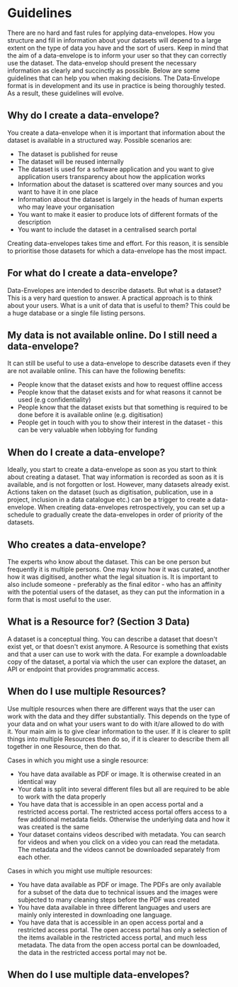   # Guidelines
  There are no hard and fast rules for applying data-envelopes. How you structure and fill in information about your datasets will depend to a large extent on the type of data you have and the     sort of users. Keep in mind that the aim of a data-envelope is to inform your user so that they can correctly use the dataset. The data-envelop should present the necessary information as        clearly and succinctly as possible.
  Below are some guidelines that can help you when making decisions. The Data-Envelope format is in development and its use in practice is being thoroughly tested. As a result, these guidelines    will evolve.
  
  ## Why do I create a data-envelope?
  You create a data-envelope when it is important that information about the dataset is available in a structured way. Possible scenarios are:

  * The dataset is published for reuse
  * The dataset will be reused internally
  * The dataset is used for a software application and you want to give application users transparency about how the application works
  * Information about the dataset is scattered over many sources and you want to have it in one place
  * Information about the dataset is largely in the heads of human experts who may leave your organisation
  * You want to make it easier to produce lots of different formats of the description
  * You want to include the dataset in a centralised search portal

  Creating data-envelopes takes time and effort. For this reason, it is sensible to prioritise those datasets for which a data-envelope has the most impact.
  
  ## For what do I create a data-envelope?
  Data-Envelopes are intended to describe datasets. But what is a dataset? This is a very hard question to answer. A practical approach is to think about your users. What is a unit of data that is useful to them? This could be a huge database or a single file listing persons.

  ## My data is not available online. Do I still need a data-envelope?
  It can still be useful to use a data-envelope to describe datasets even if they are not available online. This can have the following benefits:

  * People know that the dataset exists and how to request offline access
  * People know that the dataset exists and for what reasons it cannot be used (e.g confidentiality)
  * People know that the dataset exists but that something is required to be done before it is available online (e.g. digitisation)
  * People get in touch with you to show their interest in the dataset - this can be very valuable when lobbying for funding
  
  ## When do I create a data-envelope?
  Ideally, you start to create a data-envelope as soon as you start to think about creating a dataset. That way information is recorded as soon as it is available, and is not forgotten or lost. However, many datasets already exist. Actions taken on the dataset (such as digitisation, publication, use in a project, inclusion in a data catalogue etc.) can be a trigger to create a data-envelope. When creating data-envelopes retrospectively, you can set up a schedule to gradually create the data-envelopes in order of priority of the datasets.

  ## Who creates a data-envelope?
  The experts who know about the dataset. This can be one person but frequently it is multiple persons. One may know how it was curated, another how it was digitised, another what the legal situation is. It is important to also include someone - preferably as the final editor - who has an affinity with the potential users of the dataset, as they can put the information in a form that is most useful to the user.
  
  ## What is a Resource for? (Section 3 Data)
  A dataset is a conceptual thing. You can describe a dataset that doesn't exist yet, or that doesn't exist anymore. A Resource is something that exists and that a user can use to work with the data. For example a downloadable copy of the dataset, a portal via which the user can explore the dataset, an API or endpoint that provides programmatic access.
  
  ## When do I use multiple Resources?
  Use multiple resources when there are different ways that the user can work with the data and they differ substantially. This depends on the type of your data and on what your users want to do with it/are allowed to do with it. Your main aim is to give clear information to the user. If it is clearer to split things into multiple Resources then do so, if it is clearer to describe them all together in one Resource, then do that.

  Cases in which you might use a single resource:
  * You have data available as PDF or image. It is otherwise created in an identical way
  * Your data is split into several different files but all are required to be able to work with the data properly
  * You have data that is accessible in an open access portal and a restricted access portal. The restricted access portal offers access to a few additional metadata fields. Otherwise the underlying data and how it was created is the same
  * Your dataset contains videos described with metadata. You can search for videos and when you click on a video you can read the metadata. The metadata and the videos cannot be downloaded separately from each other.

  Cases in which you might use multiple resources:
  * You have data available as PDF or image. The PDFs are only available for a subset of the data due to technical issues and the images were subjected to many cleaning steps before the PDF was created
  * You have data available in three different languages and users are mainly only interested in downloading one language. 
  * You have data that is accessible in an open access portal and a restricted access portal. The open access portal has only a selection of the items available in the restricted access portal, and much less metadata. The data from the open access portal can be downloaded, the data in the restricted access portal may not be.
    
  ## When do I use multiple data-envelopes?
  

